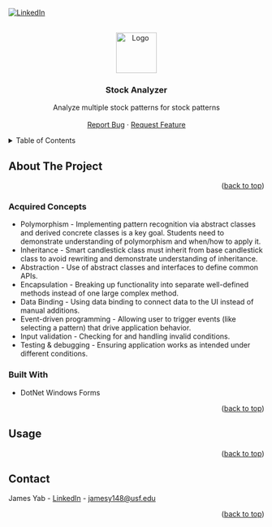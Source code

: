 <a name="readme-top"></a>

<!-- PROJECT SHIELDS -->
[![LinkedIn][linkedin-shield]][linkedin-url]

<!-- PROJECT LOGO -->
<br />
<div align="center">
  <a href="https://github.com/othneildrew/Best-README-Template">
    <img src="./src/logo.svg" alt="Logo" width="80" height="80">
  </a>

  <h3 align="center">Stock Analyzer</h3>

  <p align="center">
    Analyze multiple stock patterns for stock patterns
    <br />
    <br />
    <a href="https://github.com/othneildrew/Best-README-Template/issues">Report Bug</a>
    ·
    <a href="https://github.com/othneildrew/Best-README-Template/issues">Request Feature</a>
  </p>
</div>


<!-- TABLE OF CONTENTS -->
<details>
  <summary>Table of Contents</summary>
  <ol>
    <li>
      <a href="#about-the-project">About The Project</a>
      <ul>
        <li><a href="#acquired-concepts">Acquired Concepts</a></li>
        <li><a href="#built-with">Built With</a></li>
      </ul>
    </li>
    <li>
      <a href="#getting-started">Getting Started</a>
      <ul>
        <li><a href="#installation">Installation</a></li>
      </ul>
    </li>
    <li><a href="#contact">Contact</a></li>
    <li><a href="#acknowledgments">Acknowledgments</a></li>
  </ol>
</details>


<!-- ABOUT THE PROJECT -->
## About The Project

<!-- [![Product Name Screen Shot][product-screenshot]](https://example.com) -->
<!-- ![Screenshot 2023-02-02 231445](https://user-images.githubusercontent.com/21976362/216513477-2bd9a162-329b-43fa-9ea7-6c0a18e5c659.png) -->
<!--

Quickly chat with anyone over the internet with little setup. This project helped me learn TailwindCSS, conditional rendering in React, and the Firebase authentication.
-->
<p align="right">(<a href="#readme-top">back to top</a>)</p>

### Acquired Concepts
* Polymorphism - Implementing pattern recognition via abstract classes and derived concrete classes is a key goal. Students need to demonstrate understanding of polymorphism and when/how to apply it.
* Inheritance - Smart candlestick class must inherit from base candlestick class to avoid rewriting and demonstrate understanding of inheritance.
* Abstraction - Use of abstract classes and interfaces to define common APIs.
* Encapsulation - Breaking up functionality into separate well-defined methods instead of one large complex method.
* Data Binding - Using data binding to connect data to the UI instead of manual additions.
* Event-driven programming - Allowing user to trigger events (like selecting a pattern) that drive application behavior.
* Input validation - Checking for and handling invalid conditions.
* Testing & debugging - Ensuring application works as intended under different conditions.

### Built With

 * DotNet Windows Forms
   
<p align="right">(<a href="#readme-top">back to top</a>)</p>









<!-- USAGE EXAMPLES -->
## Usage


<p align="right">(<a href="#readme-top">back to top</a>)</p>


<!-- CONTACT -->
## Contact

James Yab - [LinkedIn](https://www.linkedin.com/in/james-yab/) - jamesy148@usf.edu

<p align="right">(<a href="#readme-top">back to top</a>)</p>


<!-- MARKDOWN LINKS & IMAGES -->
<!-- https://www.markdownguide.org/basic-syntax/#reference-style-links -->
[linkedin-shield]: https://img.shields.io/badge/-LinkedIn-black.svg?style=for-the-badge&logo=linkedin&colorB=555
[linkedin-url]: https://www.linkedin.com/in/james-yab/
